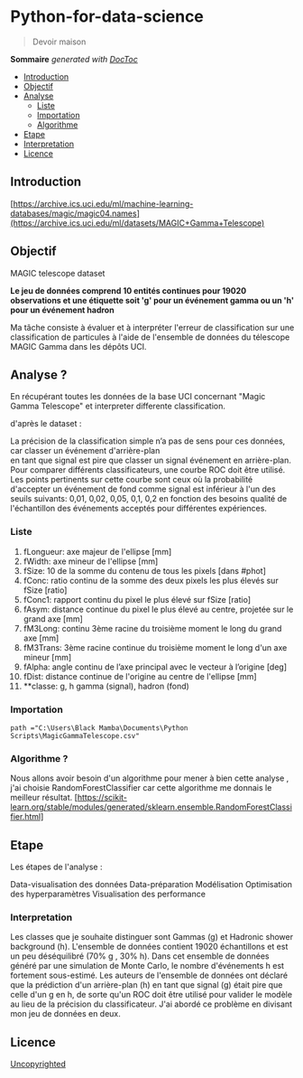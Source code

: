 # Python-for-data-science

 
 >  Devoir maison

**Sommaire**  *generated with [DocToc](https://github.com/thlorenz/doctoc)*

- [Introduction](#introduction)
- [Objectif](#Objectif)
- [Analyse](#Analyse)
  - [Liste](#Liste)
  - [Importation](#Importation)
  - [Algorithme](#Algorithme)
- [Etape](#Etape)
- [Interpretation](#Interpretation)
- [Licence](#licence)

<!-- END doctoc generated TOC please keep comment here to allow auto update -->

## Introduction

[https://archive.ics.uci.edu/ml/machine-learning-databases/magic/magic04.names](https://archive.ics.uci.edu/ml/datasets/MAGIC+Gamma+Telescope) 

## Objectif  

MAGIC telescope dataset

**Le jeu de données comprend 10 entités continues pour 19020 observations et une étiquette
soit 'g' pour un événement gamma ou un 'h' pour un événement hadron**

Ma tâche consiste à évaluer et à interpréter l'erreur de classification
sur une classification de particules à l'aide de l'ensemble de données 
du télescope MAGIC Gamma dans les dépôts UCI.

## Analyse ?

En récupérant toutes les données de la base UCI concernant "Magic Gamma Telescope" et interpreter differente classification. 

d'après le dataset : 

La précision de la classification simple n’a pas de sens pour ces données, car classer un événement d'arrière-plan  
en tant que signal est pire que classer un signal événement en arrière-plan. Pour comparer différents classificateurs, 
une courbe ROC doit être utilisé. Les points pertinents sur cette courbe sont ceux où la probabilité d'accepter un événement de fond comme signal est inférieur à l'un des seuils suivants: 0,01, 0,02, 0,05, 0,1, 0,2 en fonction des besoins qualité de l'échantillon des événements acceptés pour différentes expériences.

### Liste 

1. fLongueur:   axe majeur de l'ellipse [mm]
2. fWidth:      axe mineur de l'ellipse [mm]
3. fSize:       10 de la somme du contenu de tous les pixels [dans #phot]
4. fConc:       ratio continu de la somme des deux pixels les plus élevés sur fSize [ratio]
5. fConc1:      rapport continu  du pixel le plus élevé sur fSize [ratio]
6. fAsym:       distance continue du pixel le plus élevé au centre, projetée sur le grand axe [mm]
7. fM3Long:     continu 3ème racine du troisième moment le long du grand axe [mm]
8. fM3Trans:    3ème racine continue du troisième moment le long d'un axe mineur [mm]
9. fAlpha:      angle continu de l’axe principal avec le vecteur à l’origine [deg]
10. fDist:      distance continue de l'origine au centre de l'ellipse [mm]
11. **classe:     g, h  gamma (signal), hadron (fond)

### Importation

```
path ="C:\Users\Black Mamba\Documents\Python Scripts\MagicGammaTelescope.csv"
```

### Algorithme ?
 
 Nous allons avoir besoin d'un algorithme pour mener à bien cette analyse , j'ai choisie RandomForestClassifier car cette algorithme me donnais le meilleur résultat. [https://scikit-learn.org/stable/modules/generated/sklearn.ensemble.RandomForestClassifier.html] 


## Etape

Les étapes de l'analyse :

Data-visualisation des données 
Data-préparation 
Modélisation 
Optimisation des hyperparamètres 
Visualisation des performance 


### Interpretation 

Les classes que je souhaite distinguer sont Gammas (g) et Hadronic shower background (h). L'ensemble de données contient 19020 échantillons et est un peu déséquilibré (70% g , 30% h).
Dans cet ensemble de données généré par une simulation de Monte Carlo, le nombre d'événements h est fortement sous-estimé. 
Les auteurs de l'ensemble de données ont déclaré que la prédiction d'un arrière-plan (h) en tant que signal (g) était pire que celle d'un g en h, de sorte qu'un ROC doit être utilisé pour valider le modèle au lieu de la précision du classificateur. J'ai abordé ce problème en divisant mon jeu de données en deux.



## Licence

[Uncopyrighted](http://zenhabits.net/uncopyright/)
 
